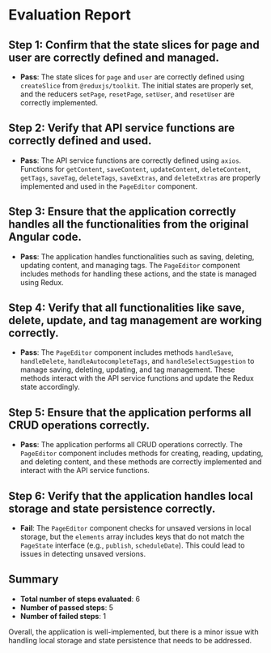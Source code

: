 # Evaluation Report

## Step 1: Confirm that the state slices for page and user are correctly defined and managed.
- **Pass**: The state slices for `page` and `user` are correctly defined using `createSlice` from `@reduxjs/toolkit`. The initial states are properly set, and the reducers `setPage`, `resetPage`, `setUser`, and `resetUser` are correctly implemented.

## Step 2: Verify that API service functions are correctly defined and used.
- **Pass**: The API service functions are correctly defined using `axios`. Functions for `getContent`, `saveContent`, `updateContent`, `deleteContent`, `getTags`, `saveTag`, `deleteTags`, `saveExtras`, and `deleteExtras` are properly implemented and used in the `PageEditor` component.

## Step 3: Ensure that the application correctly handles all the functionalities from the original Angular code.
- **Pass**: The application handles functionalities such as saving, deleting, updating content, and managing tags. The `PageEditor` component includes methods for handling these actions, and the state is managed using Redux.

## Step 4: Verify that all functionalities like save, delete, update, and tag management are working correctly.
- **Pass**: The `PageEditor` component includes methods `handleSave`, `handleDelete`, `handleAutocompleteTags`, and `handleSelectSuggestion` to manage saving, deleting, updating, and tag management. These methods interact with the API service functions and update the Redux state accordingly.

## Step 5: Ensure that the application performs all CRUD operations correctly.
- **Pass**: The application performs all CRUD operations correctly. The `PageEditor` component includes methods for creating, reading, updating, and deleting content, and these methods are correctly implemented and interact with the API service functions.

## Step 6: Verify that the application handles local storage and state persistence correctly.
- **Fail**: The `PageEditor` component checks for unsaved versions in local storage, but the `elements` array includes keys that do not match the `PageState` interface (e.g., `publish`, `scheduleDate`). This could lead to issues in detecting unsaved versions.

## Summary
- **Total number of steps evaluated**: 6
- **Number of passed steps**: 5
- **Number of failed steps**: 1

Overall, the application is well-implemented, but there is a minor issue with handling local storage and state persistence that needs to be addressed.